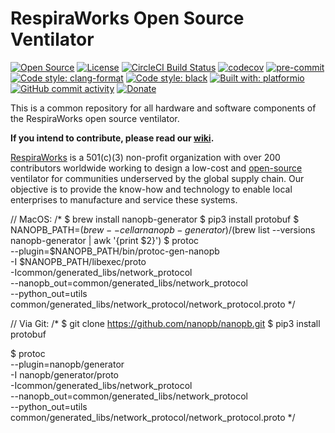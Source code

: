 # RespiraWorks Open Source Ventilator

[![Open Source](https://badges.frapsoft.com/os/v1/open-source.png?v=103)](open_source.md)
[![License](https://img.shields.io/badge/License-Apache%202.0-blue.svg)](https://opensource.org/licenses/Apache-2.0)
[![CircleCI Build Status](https://circleci.com/gh/RespiraWorks/Ventilator.svg?style=shield)](https://circleci.com/gh/RespiraWorks/Ventilator/tree/master)
[![codecov](https://codecov.io/gh/RespiraWorks/Ventilator/branch/master/graph/badge.svg)](https://codecov.io/gh/RespiraWorks/Ventilator)
[![pre-commit](https://img.shields.io/badge/pre--commit-enabled-brightgreen?logo=pre-commit&logoColor=white)](https://github.com/pre-commit/pre-commit)
[![Code style: clang-format](https://img.shields.io/badge/code%20style-clang--format-blue)](https://clang.llvm.org/docs/ClangFormat.html)
[![Code style: black](https://img.shields.io/badge/code%20style-black-000000.svg)](https://github.com/psf/black)
[![Built with: platformio](https://img.shields.io/badge/built%20with-platformio-orange)](https://platformio.org/)
[![GitHub commit activity](https://img.shields.io/github/commit-activity/m/RespiraWorks/Ventilator)](https://github.com/RespiraWorks/Ventilator/pulse)
[![Donate](https://img.shields.io/badge/donate-gofundme-blueviolet)](https://www.gofundme.com/f/RespiraWorks)

This is a common repository for all hardware and software components of the RespiraWorks open source ventilator.

**If you intend to contribute, please read our [wiki](https://github.com/RespiraWorks/Ventilator/wiki).**

[RespiraWorks](https://respira.works/) is a 501(c)(3) non-profit organization with over 200 contributors worldwide working to design a low-cost and [open-source](open_source.md) ventilator for communities underserved by the global supply chain. Our objective is to provide the know-how and technology to enable local enterprises to manufacture and service these systems.


// MacOS:
/*
    $ brew install nanopb-generator
    $ pip3 install protobuf
    $ NANOPB_PATH=$(brew --cellar nanopb-generator)/$(brew list --versions \
          nanopb-generator | awk '{print $2}')
    $ protoc \
        --plugin=$NANOPB_PATH/bin/protoc-gen-nanopb \
        -I $NANOPB_PATH/libexec/proto \
        -Icommon/generated_libs/network_protocol \
        --nanopb_out=common/generated_libs/network_protocol \
        --python_out=utils \
        common/generated_libs/network_protocol/network_protocol.proto
*/


// Via Git:
/*
 $ git clone https://github.com/nanopb/nanopb.git
 $ pip3 install protobuf

 $ protoc \
     --plugin=nanopb/generator       
     -I nanopb/generator/proto \
     -Icommon/generated_libs/network_protocol \
     --nanopb_out=common/generated_libs/network_protocol \
     --python_out=utils \
     common/generated_libs/network_protocol/network_protocol.proto
*/